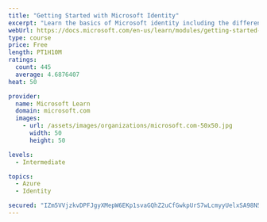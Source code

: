 ```yaml
---
title: "Getting Started with Microsoft Identity"
excerpt: "Learn the basics of Microsoft identity including the different types of tokens, account types, and supported topologies."
webUrl: https://docs.microsoft.com/en-us/learn/modules/getting-started-identity/
type: course
price: Free
length: PT1H10M
ratings:
  count: 445
  average: 4.6876407
heat: 50

provider:
  name: Microsoft Learn
  domain: microsoft.com
  images:
    - url: /assets/images/organizations/microsoft.com-50x50.jpg
      width: 50
      height: 50

levels:
  - Intermediate

topics:
  - Azure
  - Identity

secured: "IZm5VVjzkvDPFJgyXMepW6EKp1svaGQhZ2uCfGwkpUrS7wLcmyyUelxSA98N50fF3BrjUrj1hI6h6K96N/x9W6X/uAqUOjiYQRoUpsvF9JiX51PcD1uFOpWe1C2/8DjVEd7PD0ZYZ5PK5YuSrOPODckQLjab/KOyp5CVD8PS6Yk0pybli/bT4xBZfgi9Mj5xiVCwLKYsM3AiDR5ICcDApI+XhQTAbz4h+Yu6soWfRfKK8sVsDeNjYt0ZLM9DNpPJm7p5hJzU2mqJYuGy0nrl+zh0gvC1eXjVNb9BoD+qStUKuOQh8x8Q8PKrquCOBiiO4vCRcGXWaSl9qYQ6r87nBWjB7dnV1iSzND/ZrEZpbRG2ANOqopnL6syiBYdmqfadSCiy9XpBBkhXakog1KmeNKhudKLfdL+ep6XqUUpP/Iw=;wMw1gEK5cZ4mZjR5ts/dSA=="
---
```


